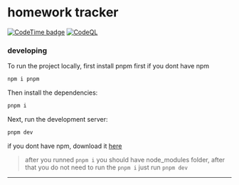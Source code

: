 # homework tracker

[![CodeTime badge](https://img.shields.io/endpoint?style=&color=green&url=https%3A%2F%2Fapi.codetime.dev%2Fshield%3Fid%3D16851%26project%3D%26in%3D0)](https://codetime.dev)
[![CodeQL](https://github.com/pickingname/hw-tracker/actions/workflows/codeql.yml/badge.svg)](https://github.com/pickingname/hw-tracker/actions/workflows/codeql.yml)

### developing
To run the project locally, first install pnpm first if you dont have npm

```bash
npm i pnpm
```


Then install the dependencies:

```bash
pnpm i
```

Next, run the development server:

```bash
pnpm dev
```

if you dont have npm, download it [here](https://nodejs.org)

> after you runned `pnpm i` you should have node_modules folder, after that you do not need to run the `pnpm i` just run `pnpm dev`

---
